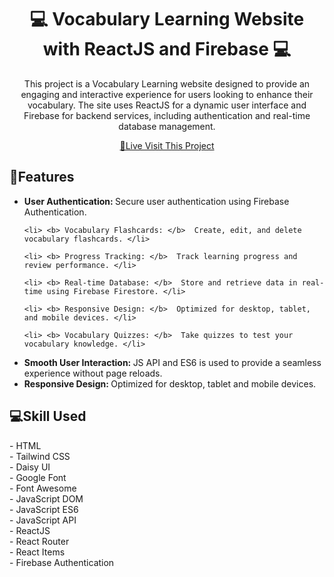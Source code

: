 <h1 align="center" style="font-weight: bold;">💻 <b>Vocabulary Learning</b> Website with ReactJS and Firebase 💻</h1>
<p align="center">This project is a Vocabulary Learning website designed to provide an engaging and interactive experience for users looking to enhance their vocabulary. The site uses ReactJS for a dynamic user interface and Firebase for backend services, including authentication and real-time database management.</p>

<p align="center">
<a href="https://vocabulary-learning-web.web.app/">📱Live Visit This Project</a>
</p>

<h2 id="layout">🎨Features</h2>
<ul>
    <li> <b> User Authentication: </b>  Secure user authentication using Firebase Authentication. </li>
    
    <li> <b> Vocabulary Flashcards: </b>  Create, edit, and delete vocabulary flashcards. </li>

    <li> <b> Progress Tracking: </b>  Track learning progress and review performance. </li>

    <li> <b> Real-time Database: </b>  Store and retrieve data in real-time using Firebase Firestore. </li>

    <li> <b> Responsive Design: </b>  Optimized for desktop, tablet, and mobile devices. </li>

    <li> <b> Vocabulary Quizzes: </b>  Take quizzes to test your vocabulary knowledge. </li>

   <li> <b> Smooth User Interaction: </b> JS API and ES6 is used to provide a seamless experience without page reloads. </li>

   <li> <b> Responsive Design: </b> Optimized for desktop, tablet and mobile devices. </li>
</ul>

<h2 id="technologies" style="font-weight: bolder;">💻Skill Used</h2>
- HTML <br>
- Tailwind CSS <br>
- Daisy UI <br>
- Google Font <br>
- Font Awesome <br>
- JavaScript DOM <br>
- JavaScript ES6 <br>
- JavaScript API <br>
- ReactJS <br>
- React Router <br>
- React Items <br>
- Firebase Authentication <br>
